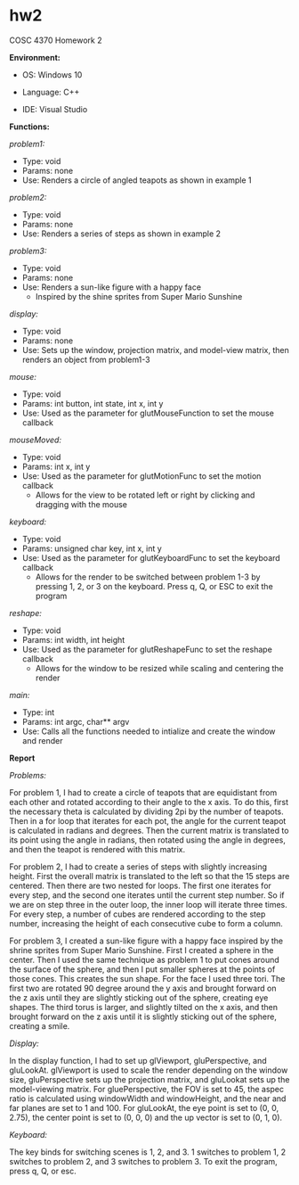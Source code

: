 # hw2
COSC 4370 Homework 2

**Environment:**
* OS: Windows 10

* Language: C++

* IDE: Visual Studio


**Functions:**

*problem1:*
* Type: void
* Params: none
* Use: Renders a circle of angled teapots as shown in example 1


*problem2:*
* Type: void
* Params: none
* Use: Renders a series of steps as shown in example 2


*problem3:*
* Type: void
* Params: none
* Use: Renders a sun-like figure with a happy face
  * Inspired by the shine sprites from Super Mario Sunshine
  

*display:*
* Type: void
* Params: none
* Use: Sets up the window, projection matrix, and model-view matrix, then renders an object from problem1-3


*mouse:*
* Type: void
* Params: int button, int state, int x, int y
* Use: Used as the parameter for glutMouseFunction to set the mouse callback


*mouseMoved:*
* Type: void
* Params: int x, int y
* Use: Used as the parameter for glutMotionFunc to set the motion callback
  * Allows for the view to be rotated left or right by clicking and dragging with the mouse


*keyboard:*
* Type: void
* Params: unsigned char key, int x, int y
* Use: Used as the parameter for glutKeyboardFunc to set the keyboard callback
  * Allows for the render to be switched between problem 1-3 by pressing 1, 2, or 3 on the keyboard. Press q, Q, or ESC to exit the program


*reshape:*
* Type: void
* Params: int width, int height
* Use: Used as the parameter for glutReshapeFunc to set the reshape callback
  * Allows for the window to be resized while scaling and centering the render


*main:*
* Type: int
* Params: int argc, char** argv
* Use: Calls all the functions needed to intialize and create the window and render

**Report**

*Problems:*

For problem 1, I had to create a circle of teapots that are equidistant from each other and rotated according to their angle to the x axis. To do this, first the necessary theta is calculated by dividing 2pi by the number of teapots. Then in a for loop that iterates for each pot, the angle for the current teapot is calculated in radians and degrees. Then the current matrix is translated to its point using the angle in radians, then rotated using the angle in degrees, and then the teapot is rendered with this matrix.

For problem 2, I had to create a series of steps with slightly increasing height. First the overall matrix is translated to the left so that the 15 steps are centered. Then there are two nested for loops. The first one iterates for every step, and the second one iterates until the current step number. So if we are on step three in the outer loop, the inner loop will iterate three times. For every step, a number of cubes are rendered according to the step number, increasing the height of each consecutive cube to form a column.

For problem 3, I created a sun-like figure with a happy face inspired by the shrine sprites from Super Mario Sunshine. First I created a sphere in the center. Then I used the same technique as problem 1 to put cones around the surface of the sphere, and then I put smaller spheres at the points of those cones. This creates the sun shape. For the face I used three tori. The first two are rotated 90 degree around the y axis and brought forward on the z axis until they are slightly sticking out of the sphere, creating eye shapes. The third torus is larger, and slightly tilted on the x axis, and then brought forward on the z axis until it is slightly sticking out of the sphere, creating a smile.

*Display:*

In the display function, I had to set up glViewport, gluPerspective, and gluLookAt. glViewport is used to scale the render depending on the window size, gluPerspective sets up the projection matrix, and gluLookat sets up the model-viewing matrix. For gluePerspective, the FOV is set to 45, the aspec ratio is calculated using windowWidth and windowHeight, and the near and far planes are set to 1 and 100. For gluLookAt, the eye point is set to (0, 0, 2.75), the center point is set to (0, 0, 0) and the up vector is set to (0, 1, 0).

*Keyboard:*

The key binds for switching scenes is 1, 2, and 3. 1 switches to problem 1, 2 switches to problem 2, and 3 switches to problem 3. To exit the program, press q, Q, or esc.
